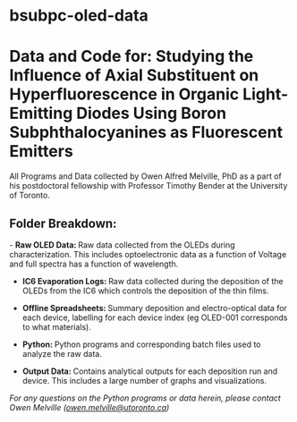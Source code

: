 # bsubpc-oled-data
<h1> Data and Code for: Studying the Influence of Axial Substituent on Hyperfluorescence in Organic Light-Emitting Diodes Using Boron Subphthalocyanines as Fluorescent Emitters </h1>

All Programs and Data collected by Owen Alfred Melville, PhD as a part of his postdoctoral fellowship with Professor Timothy Bender at the University of Toronto.

<h2>Folder Breakdown:</h2>
- <b> Raw OLED Data: </b> Raw data collected from the OLEDs during characterization. This includes optoelectronic data as a function of Voltage and full spectra has a function of wavelength.

- <b> IC6 Evaporation Logs: </b> Raw data collected during the deposition of the OLEDs from the IC6 which controls the deposition of the thin films.
  
- <b> Offline Spreadsheets: </b> Summary deposition and electro-optical data for each device, labelling for each device index (eg OLED-001 corresponds to what materials).
  
- <b> Python: </b> Python programs and corresponding batch files used to analyze the raw data.
  
- <b> Output Data: </b> Contains analytical outputs for each deposition run and device. This includes a large number of graphs and visualizations.


<i>For any questions on the Python programs or data herein, please contact Owen Melville (owen.melville@utoronto.ca) </i>
